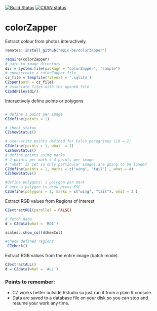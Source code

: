 [![Build Status](https://travis-ci.org/mpio-be/colorZapper.svg?branch=master)](https://travis-ci.org/mpio-be/colorZapper)
[![CRAN status](https://www.r-pkg.org/badges/version/colorZapper)](https://cran.r-project.org/package=colorZapper)


colorZapper
===========
Extract colour from photos interactively.

```R
remotes::install_github("mpio-be/colorZapper")
```

```R
require(colorZapper)
# path to image directory
dir = system.file(package = "colorZapper", "sample")
# open/create a colorZapper file
cz_file = tempfile(fileext = '.sqlite')
CZopen(path = cz_file)
# associate files with the opened file
CZaddFiles(dir)
```

Interactively define points or polygons
```R

# define 1 point per image
CZdefine(points = 1)

# check status
CZshowStatus()

# over-write points defined for Falco_peregrinus (id = 2)
CZdefine(points = 1, what  = 2)
CZshowStatus()
# define points using marks
# 2 points per mark = 4 points per image
# 'what' is set so only particular images are going to be loaded
CZdefine(points = 1, marks = c("wing", "tail") , what = 4)
CZshowStatus()

#define polygons: 1 polygon per mark
# once a polygon is drew press ESC 
CZdefine(polygons = 1, marks = c("wing", "tail"), what = 3 )
```

Extract RGB values from Regions of Interest
```R
CZextractROI(parallel = FALSE)

# fetch data
d = CZdata(what = 'ROI')

scales::show_col(d$hexCol)

#check defined regions
 CZcheck()
```

Extract RGB values from the entire image (batch mode).
```R
CZextractALL()
d = CZdata(what = 'ALL')
```

### Points to remember:
* CZ works better outside Rstudio so just run it from a plain R console. 
* Data are saved to a database file on your disk so you can stop and resume your work any time. 













